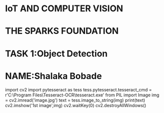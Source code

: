 
# IoT AND COMPUTER VISION
# THE SPARKS FOUNDATION
# TASK 1:Object Detection
# NAME:Shalaka Bobade

import cv2
import pytesseract as tess
tess.pytesseract.tesseract_cmd = r'C:\Program Files\Tesseract-OCR\tesseract.exe'
from PIL import Image
img = cv2.imread('image.jpg')
text = tess.image_to_string(img)
print(text) 
cv2.imshow('1st image',img)
cv2.waitKey(0)
cv2.destroyAllWindows()
